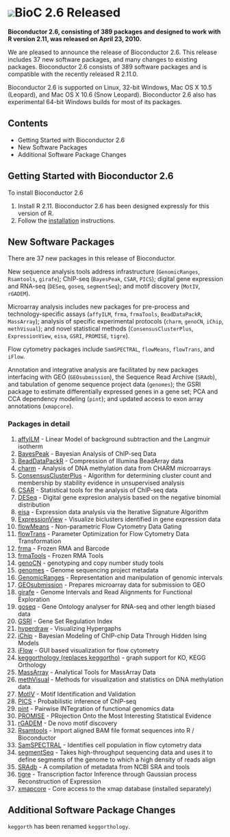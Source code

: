 # ![](/images/icons/blog.gif)BioC 2.6 Released #

**Bioconductor 2.6, consisting of 389 packages and designed to work with R
version 2.11, was released on April 23, 2010.**

We are pleased to announce the release of Bioconductor 2.6. This release
includes 37 new software packages, and many changes to existing packages.
Bioconductor 2.6 consists of 389 software packages and is compatible with
the recently released R 2.11.0.

Bioconductor 2.6 is supported on Linux, 32-bit Windows, Mac OS X 10.5
(Leopard), and Mac OS X 10.6 (Snow Leopard). Bioconductor 2.6 also has
experimental 64-bit Windows builds for most of its packages.

## Contents ##

* Getting Started with Bioconductor 2.6
* New Software Packages
* Additional Software Package Changes

## Getting Started with Bioconductor 2.6 ##

To install Bioconductor 2.6

1. Install R 2.11.  Bioconductor 2.6 has been designed expressly for this
   version of R.
1. Follow the [installation](/install/) instructions.

## New Software Packages ##

There are 37 new packages in this release of Bioconductor.

New sequence analysis tools address infrastructure (`GenomicRanges`,
`Rsamtools`, `girafe`); ChIP-seq (`BayesPeak`, `CSAR`, `PICS`); digital gene
expression and RNA-seq (`DESeq`, `goseq`, `segmentSeq`); and motif discovery
(`MotIV`, `rGADEM`).

Microarray analysis includes new packages for pre-process and
technology-specific assays (`affyILM`, `frma`, `frmaTools`, `BeadDataPackR`,
`MassArray`); analysis of specific experimental protocols (`charm`, `genoCN`,
`iChip`, `methVisual`); and novel statistical methods (`ConsensusClusterPlus`,
`ExpressionView`, `eisa`, `GSRI`, `PROMISE`, `tigre`).

Flow cytometry packages include `SamSPECTRAL`, `flowMeans`, `flowTrans`, and
`iFlow`.

Annotation and integrative analysis are facilitated by new packages interfacing
with GEO (`GEOsubmission`), the Sequence Read Archive (`SRAdb`), and tabulation
of genome sequence project data (`genomes`); the GSRI package to estimate
differentially expressed genes in a gene set; PCA and CCA dependency modeling
(`pint`); and updated access to exon array annotations (`xmapcore`).

### Packages in detail ###

1. [affyILM](/packages/2.6/bioc/html/affyILM.html) -
   Linear Model of background subtraction and the Langmuir isotherm
1. [BayesPeak](/packages/2.6/bioc/html/BayesPeak.html) -
   Bayesian Analysis of ChIP-seq Data
1. [BeadDataPackR](/packages/2.6/bioc/html/BeadDataPackR.html) -
   Compression of Illumina BeadArray data
1. [charm](/packages/2.6/bioc/html/charm.html) -
   Analysis of DNA methylation data from CHARM microarrays
1. [ConsensusClusterPlus](/packages/2.6/bioc/html/ConsensusClusterPlus.html) -
   Algorithm for determining cluster count and membership by stability evidence
   in unsupervised analysis
1. [CSAR](/packages/2.6/bioc/html/CSAR.html) -
   Statistical tools for the analysis of ChIP-seq data
1. [DESeq](/packages/2.6/bioc/html/DESeq.html) -
   Digital gene expresion analysis based on the negative binomial distribution
1. [eisa](/packages/2.6/bioc/html/eisa.html) -
   Expression data analysis via the Iterative Signature Algorithm
1. [ExpressionView](/packages/2.6/bioc/html/ExpressionView.html) -
   Visualize biclusters identified in gene expression data
1. [flowMeans](/packages/2.6/bioc/html/flowMeans.html) -
   Non-parametric Flow Cytometry Data Gating
1. [flowTrans](/packages/2.6/bioc/html/flowTrans.html) -
   Parameter Optimization for Flow Cytometry Data Transformation
1. [frma](/packages/2.6/bioc/html/frma.html) -
   Frozen RMA and Barcode
1. [frmaTools](/packages/2.6/bioc/html/frmaTools.html) -
   Frozen RMA Tools
1. [genoCN](/packages/2.6/bioc/html/genoCN.html) -
   genotyping and copy number study tools
1. [genomes](/packages/2.6/bioc/html/genomes.html) -
   Genome sequencing project metadata
1. [GenomicRanges](/packages/2.6/bioc/html/GenomicRanges.html) -
   Representation and manipulation of genomic intervals
1. [GEOsubmission](/packages/2.6/bioc/html/GEOsubmission.html) -
   Prepares microarray data for submission to GEO
1. [girafe](/packages/2.6/bioc/html/girafe.html) -
   Genome Intervals and Read Alignments for Functional Exploration
1. [goseq](/packages/2.6/bioc/html/goseq.html) -
   Gene Ontology analyser for RNA-seq and other length biased data
1. [GSRI](/packages/2.6/bioc/html/GSRI.html) -
   Gene Set Regulation Index
1. [hyperdraw](/packages/2.6/bioc/html/hyperdraw.html) -
   Visualizing Hypergaphs
1. [iChip](/packages/2.6/bioc/html/iChip.html) -
   Bayesian Modeling of ChIP-chip Data Through Hidden Ising Models
1. [iFlow](/packages/2.6/bioc/html/iFlow.html) -
   GUI based visualization for flow cytometry
1. [keggorthology (replaces keggortho)](/packages/2.6/bioc/html/keggorthology.html) -
   graph support for KO, KEGG Orthology
1. [MassArray](/packages/2.6/bioc/html/MassArray.html) -
   Analytical Tools for MassArray Data
1. [methVisual](/packages/2.6/bioc/html/methVisual.html) -
   Methods for visualization and statistics on DNA methylation data
1. [MotIV](/packages/2.6/bioc/html/MotIV.html) -
   Motif Identification and Validation
1. [PICS](/packages/2.6/bioc/html/PICS.html) -
   Probabilistic inference of ChIP-seq
1. [pint](/packages/2.6/bioc/html/pint.html) -
   Pairwise INTegration of functional genomics data
1. [PROMISE](/packages/2.6/bioc/html/PROMISE.html) -
   PRojection Onto the Most Interesting Statistical Evidence
1. [rGADEM](/packages/2.6/bioc/html/rGADEM.html) -
   De novo motif discovery
1. [Rsamtools](/packages/2.6/bioc/html/Rsamtools.html) -
   Import aligned BAM file format sequences into R / Bioconductor
1. [SamSPECTRAL](/packages/2.6/bioc/html/SamSPECTRAL.html) -
   Identifies cell population in flow cytometry data
1. [segmentSeq](/packages/2.6/bioc/html/segmentSeq.html) -
   Takes high-throughput sequencing data and uses it to define segments of the
   genome to which a high density of reads align
1. [SRAdb](/packages/2.6/bioc/html/SRAdb.html) -
   A compilation of metadata from NCBI SRA and tools
1. [tigre](/packages/2.6/bioc/html/tigre.html) -
   Transcription factor Inference through Gaussian process Reconstruction of
   Expression
1. [xmapcore](/packages/2.6/bioc/html/xmapcore.html) -
   Core access to the xmap database (installed separately)

## Additional Software Package Changes ##

`keggorth` has been renamed `keggorthology`.
